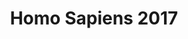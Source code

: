---
pid: WS28
title: Homo Sapiens 2017
location_transcription: In the most affluent place in Philly
zipcode: '11050'
outside_phl: 'Port Washington NY '
neighborhood: 
age: '67'
age_range: 60-69
instagram: 
image_file_name: WS_28.jpg
proposal_transcription: I envision a monument dedicated to the most vulnerable among
  us - the marginalized, the disenfranchised - those (most of us) who have been left
  behind in a system rigged to benefit the white and the affluent. Are we powerless
  to fight a rigged system?
topic: Class Structure,Inequality,Social Justice
topic_summary: 0, 0, 0
type: Other No Form
keywords_other: 
credit: Patricia M. Caiozzo
image_labels: 
twitter: 
facebook: 
permalink: "/monuments/ws28/"
layout: item-page
---